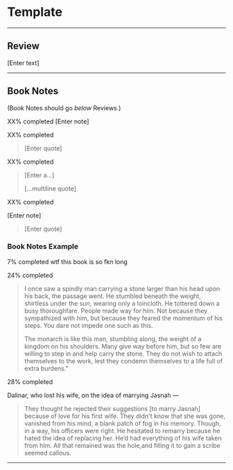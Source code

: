 # Template


---

## Review

[Enter text]

---

## Book Notes

(Book Notes should go *below* Reviews.)

<time datetime="YYYY-DD-MM"> XX% completed </time> [Enter note]

<time datetime="YYYY-DD-MM"> XX% completed </time>

> [Enter quote]

<time datetime="YYYY-DD-MM"> XX% completed </time>

> [Enter a...]
> 
> [...multiline quote]

<time datetime="YYYY-DD-MM"> XX% completed </time>

[Enter note]

> [Enter quote]


### Book Notes Example

<time datetime="2017-06-11">7% completed</time> wtf this book is so fkn long

<time datetime="">24% completed</time>

> I once saw a spindly man carrying a stone larger than his head upon his back, the passage went. He stumbled beneath the weight, shirtless under the sun, wearing only a loincloth. He tottered down a busy thoroughfare. People made way for him. Not because they sympathized with him, but because they feared the momentum of his steps. You dare not impede one such as this.
> 
> The monarch is like this man, stumbling along, the weight of a kingdom on his shoulders. Many give way before him, but so few are willing to step in and help carry the stone. They do not wish to attach themselves to the work, lest they condemn themselves to a life full of extra burdens."

<time datetime="">28% completed</time>

Dalinar, who lost his wife, on the idea of marrying Jasnah &mdash;

> They thought he rejected their suggestions [to marry Jasnah] because of love for his first wife. They didn't know that she was gone, vanished from his mind, a blank patch of fog in his memory. Though, in a way, his officers were right. He hesitated to remarry because he hated the idea of replacing her.  He’d had everything of his wife taken from him. All that remained was the hole,and filling it to gain a scribe seemed callous.

---